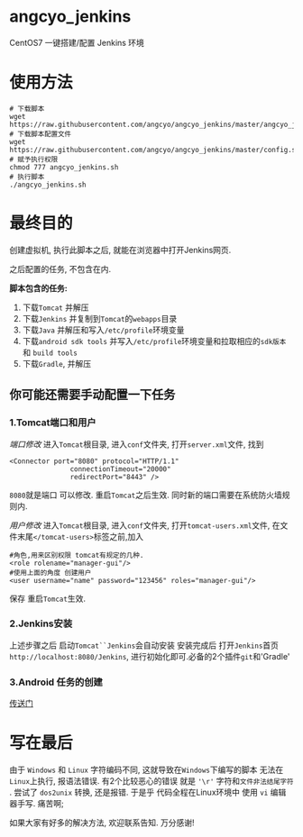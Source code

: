 # angcyo_jenkins
CentOS7 一键搭建/配置 Jenkins 环境

# 使用方法
```
# 下载脚本
wget https://raw.githubusercontent.com/angcyo/angcyo_jenkins/master/angcyo_jenkins.sh
# 下载脚本配置文件
wget https://raw.githubusercontent.com/angcyo/angcyo_jenkins/master/config.sh
# 赋予执行权限
chmod 777 angcyo_jenkins.sh
# 执行脚本
./angcyo_jenkins.sh
```

# 最终目的
创建虚拟机, 执行此脚本之后, 就能在浏览器中打开Jenkins网页. 

之后配置的任务, 不包含在内.

**脚本包含的任务:**
1. 下载`Tomcat` 并解压
2. 下载`Jenkins` 并复制到`Tomcat`的`webapps`目录
3. 下载`Java` 并解压和写入`/etc/profile`环境变量
4. 下载`android sdk tools` 并写入`/etc/profile`环境变量和拉取相应的`sdk版本` 和 `build tools`
5. 下载`Gradle`, 并解压

## 你可能还需要手动配置一下任务
### 1.Tomcat端口和用户
*端口修改*
进入`Tomcat`根目录, 进入`conf`文件夹, 打开`server.xml`文件, 找到
```
<Connector port="8080" protocol="HTTP/1.1"
               connectionTimeout="20000"
               redirectPort="8443" />
```
`8080`就是端口 可以修改. 重启`Tomcat`之后生效. 同时新的端口需要在系统防火墙规则内.

*用户修改*
进入`Tomcat`根目录, 进入`conf`文件夹, 打开`tomcat-users.xml`文件, 在文件末尾`</tomcat-users>`标签之前,加入
```
#角色,用来区别权限 tomcat有规定的几种.
<role rolename="manager-gui"/>
#使用上面的角度 创建用户
<user username="name" password="123456" roles="manager-gui"/>
```
保存 重启`Tomcat`生效.

### 2.Jenkins安装
上述步骤之后 启动`Tomcat``Jenkins`会自动安装 安装完成后 打开`Jenkins`首页`http://localhost:8080/Jenkins`, 进行初始化即可.必备的2个插件`git`和'Gradle'

### 3.Android 任务的创建
[传送门](https://blog.csdn.net/angcyo/article/details/50503571)

# 写在最后
由于 `Windows` 和 `Linux` 字符编码不同, 这就导致在`Windows`下编写的脚本 无法在`Linux`上执行, 报语法错误. 有2个比较恶心的错误 就是 `'\r'` 字符和`文件非法结尾字符` . 尝试了 `dos2unix` 转换, 还是报错. 于是乎 代码全程在Linux环境中 使用 `vi` 编辑器手写. 痛苦啊;

如果大家有好多的解决方法, 欢迎联系告知. 万分感谢!
